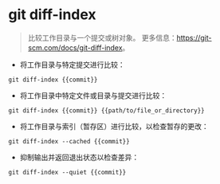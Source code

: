 # git diff-index

> 比较工作目录与一个提交或树对象。
> 更多信息：<https://git-scm.com/docs/git-diff-index>。

- 将工作目录与特定提交进行比较：

`git diff-index {{commit}}`

- 将工作目录中特定文件或目录与提交进行比较：

`git diff-index {{commit}} {{path/to/file_or_directory}}`

- 将工作目录与索引（暂存区）进行比较，以检查暂存的更改：

`git diff-index --cached {{commit}}`

- 抑制输出并返回退出状态以检查差异：

`git diff-index --quiet {{commit}}`